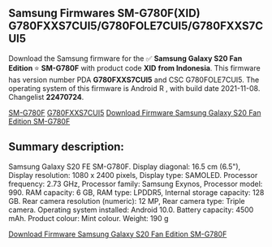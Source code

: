 <h2>Samsung Firmwares SM-G780F(XID) G780FXXS7CUI5/G780FOLE7CUI5/G780FXXS7CUI5</h2>
Download the Samsung firmware for the ✅ <strong>Samsung Galaxy S20 Fan Edition </strong> ⭐ <strong>SM-G780F</strong> with product code <strong>XID</strong> <strong> from Indonesia</strong>. This firmware has version number PDA <strong>G780FXXS7CUI5</strong> and CSC G780FOLE7CUI5. The operating system of this firmware is Android R , with build date 2021-11-08. Changelist <strong>22470724</strong>.


[SM-G780F](https://samfirm.shop/samsung/model/SM-G780F)
[G780FXXS7CUI5](https://samfirm.shop/samsung/pda/G780FXXS7CUI5)
[Download Firmware Samsung Galaxy S20 Fan Edition SM-G780F](https://samfirm.shop/samsung/firmware/473009)
<h2>Summary description:</h2>
<p>Samsung Galaxy S20 FE SM-G780F. Display diagonal: 16.5 cm (6.5"), Display resolution: 1080 x 2400 pixels, Display type: SAMOLED. Processor frequency: 2.73 GHz, Processor family: Samsung Exynos, Processor model: 990. RAM capacity: 6 GB, RAM type: LPDDR5, Internal storage capacity: 128 GB. Rear camera resolution (numeric): 12 MP, Rear camera type: Triple camera. Operating system installed: Android 10.0. Battery capacity: 4500 mAh. Product colour: Mint colour. Weight: 190 g</p>


[Download Firmware Samsung Galaxy S20 Fan Edition SM-G780F](https://samfirm.shop/samsung/firmware/473009)
